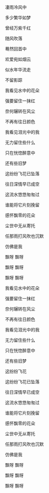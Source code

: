 凄雨冷风中

多少繁华如梦

曾经万紫千红

随风吹落

蓦然回首中

欢爱宛如烟云

似水年华流走

不留影踪

我看见水中的花朵

强要留住一抹红

奈何辗转在风尘

不再有往日颜色

我看见泪光中的我

无力留住些什么

只在恍惚醉意中

还有些旧梦

这纷纷飞花已坠落

往日深情早已成空

这流水悠悠匆匆过

谁能将它片刻挽留

感怀飘零的花朵

尘世中无从寄托

任那雨打风吹也沉默

仿佛是我

飘呀 飘呀

飘呀 飘呀

飘呀 飘呀

我看见水中的花朵

强要留住一抹红

奈何辗转在风尘

不再有往日颜色

我看见泪光中的我

无力留住些什么

只在恍惚醉意中

还有些旧梦

这纷纷飞花

这纷纷飞花已坠落

往日深情早已成空

这流水悠悠匆匆过

谁能将它片刻挽留

感怀飘零的花朵

尘世中无从寄托

任那雨打风吹也沉默

仿佛是我

飘呀 飘呀

飘呀 飘呀

飘呀 飘呀